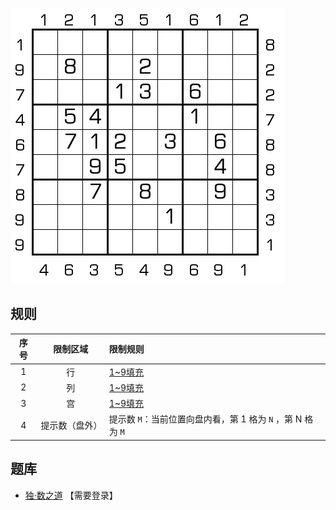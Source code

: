 ![](../../../images/sudoku/房间号数独.png)

## 规则
| 序号 | 限制区域 | 限制规则 |
| :---: | :---: | :--- |
| 1 | 行 | [1~9填充] |
| 2 | 列 | [1~9填充] |
| 3 | 宫 | [1~9填充] |
| 4 | 提示数（盘外） | 提示数 `M`：当前位置向盘内看，第 1 格为 `N` ，第 N 格为 `M` |

## 题库
- [独·数之道](http://www.sudokufans.org.cn/lx/game.index.php?type=mm3) 【需要登录】

[1~9填充]: ../../../rules.md#1~9填充

